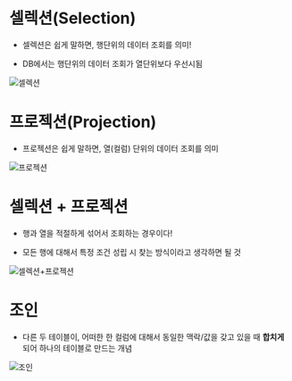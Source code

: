 ﻿# 셀렉션(Selection)

- 셀렉션은 쉽게 말하면, 행단위의 데이터 조회를 의미!

- DB에서는 행단위의 데이터 조회가 열단위보다 우선시됨

![셀렉션](https://github.com/hy6219/TIL-Today-I-Learned-/blob/main/Database/Oracle/Basic/Selection_Projection_Join/%EC%85%80%EB%A0%89%EC%85%98.png?raw=true)

# 프로젝션(Projection)

- 프로젝션은 쉽게 말하면, 열(컬럼) 단위의 데이터 조회를 의미

![프로젝션](https://github.com/hy6219/TIL-Today-I-Learned-/blob/main/Database/Oracle/Basic/Selection_Projection_Join/%ED%94%84%EB%A1%9C%EC%A0%9D%EC%85%98.png?raw=true)

# 셀렉션 + 프로젝션

- 행과 열을 적절하게 섞어서 조회하는 경우이다!

- 모든 행에 대해서 특정 조건 성립 시 찾는 방식이라고 생각하면 될 것


![셀렉션+프로젝션](https://github.com/hy6219/TIL-Today-I-Learned-/blob/main/Database/Oracle/Basic/Selection_Projection_Join/%EC%85%80%EB%A0%89%EC%85%98+%ED%94%84%EB%A1%9C%EC%A0%9D%EC%85%98.png?raw=true)

# 조인

- 다른 두 테이블이, 어떠한 한 컬럼에 대해서 동일한 맥락/값을 갖고 있을 때 **합치게** 되어 하나의 테이블로 만드는 개념

![조인]()
